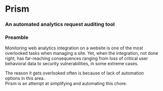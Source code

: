 # Prism

### An automated analytics request auditing tool

### Preamble

Monitoring web analytics integration on a website is one of the most overlooked tasks when managing a site.
Yet, when the integration, not done right, has far-reaching consequences ranging from loss of critical user behavioral data to  security vulnerabilities, in some extreme cases.

The reason it gets overlooked often is because of lack of automation options in this area.  
Prism is an attempt at simplifying and automating this chore.
